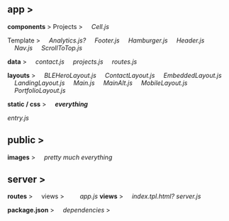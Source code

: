 ﻿
## app >
 **components** >
Projects >
&nbsp;&nbsp;&nbsp;&nbsp;*Cell.js*

Template >
&nbsp;&nbsp;&nbsp;&nbsp;*Analytics.js?
&nbsp;&nbsp;&nbsp;&nbsp;Footer.js
&nbsp;&nbsp;&nbsp;&nbsp;Hamburger.js
&nbsp;&nbsp;&nbsp;&nbsp;Header.js
&nbsp;&nbsp;&nbsp;&nbsp;Nav.js
&nbsp;&nbsp;&nbsp;&nbsp;ScrollToTop.js*

**data** >
*&nbsp;&nbsp;&nbsp;&nbsp;contact.js
&nbsp;&nbsp;&nbsp;&nbsp;projects.js
&nbsp;&nbsp;&nbsp;&nbsp;routes.js*

**layouts** >
*&nbsp;&nbsp;&nbsp;&nbsp;BLEHeroLayout.js
&nbsp;&nbsp;&nbsp;&nbsp;ContactLayout.js
&nbsp;&nbsp;&nbsp;&nbsp;EmbeddedLayout.js
&nbsp;&nbsp;&nbsp;&nbsp;LandingLayout.js
&nbsp;&nbsp;&nbsp;&nbsp;Main.js
&nbsp;&nbsp;&nbsp;&nbsp;MainAlt.js
&nbsp;&nbsp;&nbsp;&nbsp;MobileLayout.js
&nbsp;&nbsp;&nbsp;&nbsp;PortfolioLayout.js*

**static / css** >
&nbsp;&nbsp;&nbsp;&nbsp;***everything***

*entry.js*

## public >
**images** >
*&nbsp;&nbsp;&nbsp;&nbsp;pretty much everything*

## server >
**routes** >
&nbsp;&nbsp;&nbsp;&nbsp;views >
*&nbsp;&nbsp;&nbsp;&nbsp;&nbsp;&nbsp;&nbsp;&nbsp;app.js*
**views** >
*&nbsp;&nbsp;&nbsp;&nbsp;index.tpl.html?*
*server.js*


**package.json** >
&nbsp;&nbsp;&nbsp;&nbsp;*dependencies* >
